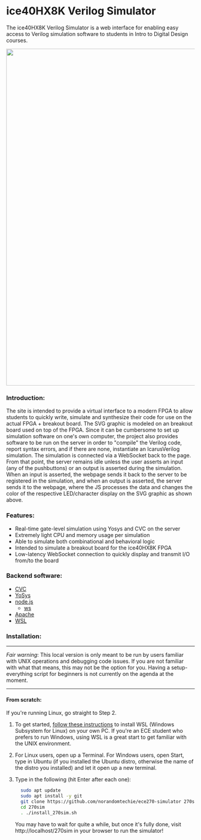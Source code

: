 
# ice40HX8K Verilog Simulator

The ice40HX8K Verilog Simulator is a web interface for enabling easy access to Verilog simulation software to students in Intro to Digital Design courses.

<p align="center">
  <img width=900px src="https://github.com/norandomtechie/ece270-simulator/raw/master/fpga_capture.PNG"/>
</p>

### Introduction:
The site is intended to provide a virtual interface to a modern FPGA to allow students to quickly write, simulate and synthesize their code for use on the actual FPGA + breakout board. The SVG graphic is modeled on an breakout board used on top of the FPGA. Since it can be cumbersome to set up simulation software on one's own computer, the project also provides software to be run on the server in order to "compile" the Verilog code, report syntax errors, and if there are none, instantiate an IcarusVerilog simulation. The simulation is connected via a WebSocket back to the page. From that point, the server remains idle unless the user asserts an input (any of the pushbuttons) or an output is asserted during the simulation. When an input is asserted, the webpage sends it back to the server to be registered in the simulation, and when an output is asserted, the server sends it to the webpage, where the JS processes the data and changes the color of the respective LED/character display on the SVG graphic as shown above.

### Features:
- Real-time gate-level simulation using Yosys and CVC on the server
- Extremely light CPU and memory usage per simulation
- Able to simulate both combinational and behavioral logic
- Intended to simulate a breakout board for the ice40HX8K FPGA
- Low-latency WebSocket connection to quickly display and transmit I/O from/to the board

### Backend software:
- [CVC]
- [YoSys]
- [node.js]
  - [ws]
- [Apache]
- [WSL]

### Installation:
---
*Fair warning*: This local version is only meant to be run by users familiar with UNIX operations and debugging code issues. 
If you are not familiar with what that means, this may not be the option for you. Having a setup-everything script for beginners
is not currently on the agenda at the moment.

---
#### From scratch:

If you're running Linux, go straight to Step 2.

1. To get started, [follow these instructions](https://docs.microsoft.com/en-us/windows/wsl/install-win10) to install WSL (Windows Subsystem for Linux) on your own PC. If you're an ECE student who prefers to run Windows, using WSL is a great start to get familiar with the UNIX environment. 

2. For Linux users, open up a Terminal. For Windows users, open Start, type in Ubuntu (if you installed the 
Ubuntu distro, otherwise the name of the distro you installed) and let it open up a new terminal.

3. Type in the following (hit Enter after each one):

      ```bash
        sudo apt update
        sudo apt install -y git
        git clone https://github.com/norandomtechie/ece270-simulator 270sim
        cd 270sim
        . ./install_270sim.sh
      ```

      You may have to wait for quite a while, but once it's fully done, visit http://localhost/270sim in your browser to run the simulator!

   [CVC]: http://www.tachyon-da.com/what-is-cvc/
   [YoSys]: https://github.com/YosysHQ/yosys
   [node.js]: https://nodejs.org/en/
   [ws]: https://github.com/websockets/ws
   [Apache]: https://help.ubuntu.com/lts/serverguide/httpd.html
   [WSL]: https://docs.microsoft.com/en-us/windows/wsl/install-win10
